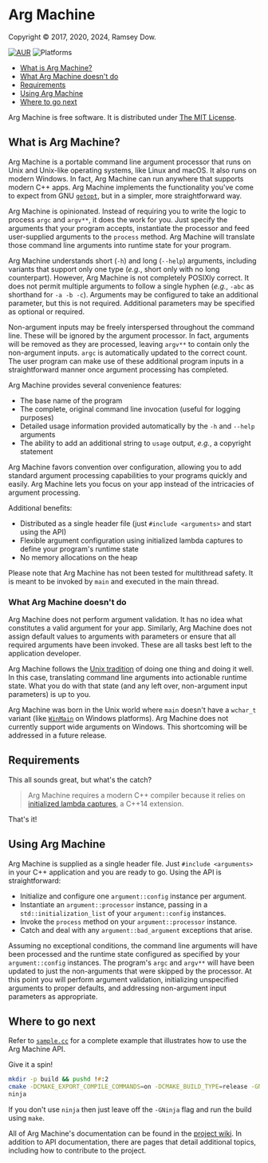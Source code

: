 # Arg Machine

Copyright &copy; 2017, 2020, 2024, Ramsey Dow.

[![AUR](https://img.shields.io/badge/license-MIT-blue.svg?maxAge=2592000)]()
![Platforms](https://img.shields.io/badge/platform-macOS%20|%20Linux%20|%20Windows-lightgrey.svg)

- [What is Arg Machine?](#1)
- [What Arg Machine doesn't do](#2)
- [Requirements](#3)
- [Using Arg Machine](#4)
- [Where to go next](#5)

Arg Machine is free software. It is distributed under [The MIT License](https://spdx.org/licenses/MIT).

## <a id="1"></a> What is Arg Machine?

Arg Machine is a portable command line argument processor that runs on Unix and Unix-like operating systems, like Linux and macOS. It also runs on modern Windows. In fact, Arg Machine can run anywhere that supports modern C++ apps. Arg Machine implements the functionality you've come to expect from GNU [`getopt`](https://www.gnu.org/software/libc/manual/html_node/Getopt.html), but in a simpler, more straightforward way.

Arg Machine is opinionated. Instead of requiring you to write the logic to process `argc` and `argv**`, it does the work for you. Just specify the arguments that your program accepts, instantiate the processor and feed user-supplied arguments to the `process` method. Arg Machine will translate those command line arguments into runtime state for your program.

Arg Machine understands short (`-h`) and long (`--help`) arguments, including variants that support only one type (*e.g.*, short only with no long counterpart). However, Arg Machine is not completely POSIXly correct. It does not permit multiple arguments to follow a single hyphen (*e.g.*, `-abc` as shorthand for `-a -b -c`). Arguments may be configured to take an additional parameter, but this is not required. Additional parameters may be specified as optional or required.

Non-argument inputs may be freely interspersed throughout the command line. These will be ignored by the argument processor. In fact, arguments will be removed as they are processed, leaving `argv**` to contain only the non-argument inputs. `argc` is automatically updated to the correct count. The user program can make use of these additional program inputs in a straightforward manner once argument processing has completed.

Arg Machine provides several convenience features:

- The base name of the program
- The complete, original command line invocation (useful for logging purposes)
- Detailed usage information provided automatically by the `-h` and `--help` arguments
- The ability to add an additional string to `usage` output, *e.g.*, a copyright statement

Arg Machine favors convention over configuration, allowing you to add standard argument processing capabilities to your programs quickly and easily. Arg Machine lets you focus on your app instead of the intricacies of argument processing.

Additional benefits:

- Distributed as a single header file (just `#include <arguments>` and start using the API)
- Flexible argument configuration using initialized lambda captures to define your program's runtime state
- No memory allocations on the heap

Please note that Arg Machine has not been tested for multithread safety. It is meant to be invoked by `main` and executed in the main thread.

### <a id="2"></a> What Arg Machine doesn't do

Arg Machine does not perform argument validation. It has no idea what constitutes a valid argument for your app. Similarly, Arg Machine does not assign default values to arguments with parameters or ensure that all required arguments have been invoked. These are all tasks best left to the application developer.

Arg Machine follows the [Unix tradition](https://en.wikipedia.org/wiki/Unix_philosophy) of doing one thing and doing it well. In this case, translating command line arguments into actionable runtime state. What you do with that state (and any left over, non-argument input parameters) is up to you.

Arg Machine was born in the Unix world where `main` doesn't have a `wchar_t` variant (like [`WinMain`](https://msdn.microsoft.com/en-us/library/windows/desktop/ms633559(v=vs.85).aspx) on Windows platforms). Arg Machine does not currently support wide arguments on Windows. This shortcoming will be addressed in a future release.

## <a id="3"></a> Requirements

This all sounds great, but what's the catch?

> Arg Machine requires a modern C++ compiler because it relies on [initialized lambda captures](http://en.cppreference.com/w/cpp/language/lambda), a C++14 extension.

That's it!

## <a id="4"></a> Using Arg Machine

Arg Machine is supplied as a single header file. Just `#include <arguments>` in your C++ application and you are ready to go. Using the API is straightforward:

- Initialize and configure one `argument::config` instance per argument.
- Instantiate an `argument::processor` instance, passing in a `std::initialization_list` of your `argument::config` instances.
- Invoke the `process` method on your `argument::processor` instance.
- Catch and deal with any `argument::bad_argument` exceptions that arise.

Assuming no exceptional conditions, the command line arguments will have been processed and the runtime state configured as specified by your `argument::config` instances. The program's `argc` and `argv**` will have been updated to just the non-arguments that were skipped by the processor. At this point you will perform argument validation, initializing unspecified arguments to proper defaults, and addressing non-argument input parameters as appropriate.

## <a id="5"></a> Where to go next

Refer to [`sample.cc`](https://github.com/yesmar/arg_machine/blob/main/sample.cc) for a complete example that illustrates how to use the Arg Machine API.

Give it a spin!

```zsh
mkdir -p build && pushd !#:2
cmake -DCMAKE_EXPORT_COMPILE_COMMANDS=on -DCMAKE_BUILD_TYPE=release -GNinja ..
ninja
```

If you don't use `ninja` then just leave off the `-GNinja` flag and run the build using `make`.

All of Arg Machine's documentation can be found in the [project wiki](https://github.com/yesmar/arg_machine/wiki). In addition to API documentation, there are pages that detail additional topics, including how to contribute to the project.
